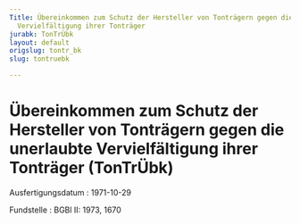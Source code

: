 ```yaml
---
Title: Übereinkommen zum Schutz der Hersteller von Tonträgern gegen die unerlaubte
  Vervielfältigung ihrer Tonträger
jurabk: TonTrÜbk
layout: default
origslug: tontr_bk
slug: tontruebk

---
```


# Übereinkommen zum Schutz der Hersteller von Tonträgern gegen die unerlaubte Vervielfältigung ihrer Tonträger (TonTrÜbk)

Ausfertigungsdatum
:   1971-10-29

Fundstelle
:   BGBl II: 1973, 1670

